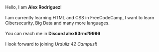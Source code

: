 Hello, I am <b>Alex Rodriguez</b>!<br><br>
I am currently learning HTML and CSS in FreeCodeCamp, I want to learn Cibersecurity, Big Data and many more languages.<br><br>
You can reach me in <strong>Discord alex63rm#9996</strong><br><br>
I look forward to joining <em>Urduliz 42 Campus!!<em>


<!---
alex63rm/alex63rm is a ✨ special ✨ repository because its `README.md` (this file) appears on your GitHub profile.
You can click the Preview link to take a look at your changes.
--->
